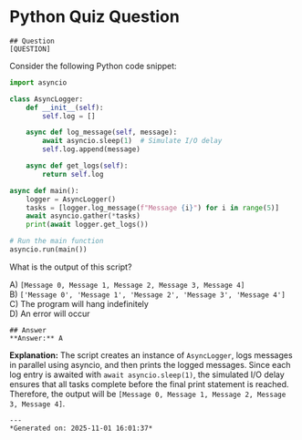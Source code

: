 # Python Quiz Question
    
    ## Question
    [QUESTION]  
Consider the following Python code snippet:

```python
import asyncio

class AsyncLogger:
    def __init__(self):
        self.log = []

    async def log_message(self, message):
        await asyncio.sleep(1)  # Simulate I/O delay
        self.log.append(message)

    async def get_logs(self):
        return self.log

async def main():
    logger = AsyncLogger()
    tasks = [logger.log_message(f"Message {i}") for i in range(5)]
    await asyncio.gather(*tasks)
    print(await logger.get_logs())

# Run the main function
asyncio.run(main())
```

What is the output of this script?

A) `[Message 0, Message 1, Message 2, Message 3, Message 4]`  
B) `['Message 0', 'Message 1', 'Message 2', 'Message 3', 'Message 4']`  
C) The program will hang indefinitely  
D) An error will occur
    
    ## Answer
    **Answer:** A  
**Explanation:** The script creates an instance of `AsyncLogger`, logs messages in parallel using asyncio, and then prints the logged messages. Since each log entry is awaited with `await asyncio.sleep(1)`, the simulated I/O delay ensures that all tasks complete before the final print statement is reached. Therefore, the output will be `[Message 0, Message 1, Message 2, Message 3, Message 4]`.
    
    ---
    *Generated on: 2025-11-01 16:01:37*
    